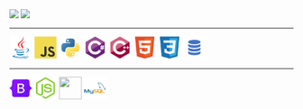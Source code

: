 <div>
  <img height="150cm" src="https://github-readme-stats.vercel.app/api?username=Vittor-Javidan&theme=blue-green&show_icons=true">
  <img height="150cm" 45%" src="https://github-readme-stats.vercel.app/api/top-langs/?username=Vittor-Javidan&theme=blue-green&layout=compact">
</div>
<hr>
<div>
  <img height="40" width="40" src="https://github.com/devicons/devicon/blob/master/icons/java/java-original.svg">
  <img height="40" width="40" src="https://github.com/devicons/devicon/blob/master/icons/javascript/javascript-original.svg">
  <img height="40" width="40" src="https://github.com/devicons/devicon/blob/master/icons/python/python-original.svg">
  <img height="40" width="40" src="https://github.com/devicons/devicon/blob/master/icons/csharp/csharp-original.svg">
  <img height="40" width="40" src="https://github.com/devicons/devicon/blob/master/icons/cplusplus/cplusplus-original.svg">
  <img height="40" width="40" src="https://github.com/devicons/devicon/blob/master/icons/html5/html5-original.svg">
  <img height="40" width="40" src="https://github.com/devicons/devicon/blob/master/icons/css3/css3-original.svg">
  <img height="40" width="40" src="https://raw.githubusercontent.com/github/explore/80688e429a7d4ef2fca1e82350fe8e3517d3494d/topics/sql/sql.png">
  
  <hr>
  
  <img height="40" width="40" src="https://github.com/devicons/devicon/blob/master/icons/bootstrap/bootstrap-original.svg">
  <img height="40" width="40" src="https://github.com/devicons/devicon/blob/master/icons/nodejs/nodejs-original.svg">
  <img height="40" width="40" src="https://camo.githubusercontent.com/b781e4e3cb62aea137020cdcffd9bcebc1a28ad24131af05515c3cb4dfc20fe5/68747470733a2f2f69322e77702e636f6d2f7777772e6d656d656e746f746563682e696e2f6173736574732f696d616765732f69636f6e732f657870726573732e706e67">
  <img height="40" width="40" src="https://github.com/devicons/devicon/blob/master/icons/mysql/mysql-original-wordmark.svg">
</div>
